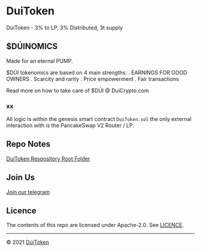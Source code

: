 # DuiToken

DúiToken - 3% to LP, 3% Distributed, 3t supply

## $DÚINOMICS

Made for an eternal PUMP.

$DÚI tokenomics are based on 4 main strengths:
    . EARNINGS FOR GOOD OWNERS
    . Scarcity and rarity
    . Price empowerment
    . Fair transactions

Read more on how to take care of $DÚI @ DuiCrypto.com

### xx
All logic is within the genesis smart contract ```DuiToken.sol``` the only external interaction with is the PancakeSwap V2 Router / LP.

## Repo Notes
[DuiToken Respository Root Folder](https://github.com/DuiToken/DuiToken)

## Join Us
[Join our telegram](https://t.me/DuiCoinOfficial)

## Licence

The contents of this repo are licensed under Apache-2.0. See [LICENCE](https://github.com/DuiToken/DuiToken/LICENCE).

-----

© 2021 [DúiToken](https://DuiCrypto.com)
